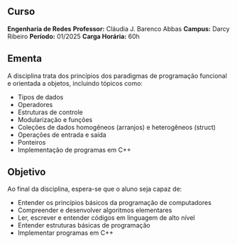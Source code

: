 ## Curso
**Engenharia de Redes**
**Professor:** Cláudia J. Barenco Abbas
**Campus:** Darcy Ribeiro
**Período:** 01/2025
**Carga Horária:** 60h

## Ementa
A disciplina trata dos princípios dos paradigmas de programação funcional e orientada a objetos, incluindo tópicos como:
- Tipos de dados
- Operadores
- Estruturas de controle
- Modularização e funções
- Coleções de dados homogêneos (arranjos) e heterogêneos (struct)
- Operações de entrada e saída
- Ponteiros
- Implementação de programas em C++

## Objetivo
Ao final da disciplina, espera-se que o aluno seja capaz de:
- Entender os princípios básicos da programação de computadores
- Compreender e desenvolver algoritmos elementares
- Ler, escrever e entender códigos em linguagem de alto nível
- Entender estruturas básicas de programação
- Implementar programas em C++
